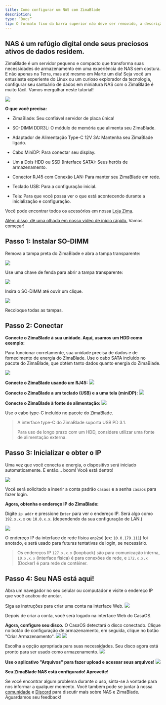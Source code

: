 ```yaml
---
title: Como configurar um NAS com ZimaBlade
description:
type: “Docs”
tip: O formato fixo da barra superior não deve ser removido, a descrição é para a descrição do artigo, se não preenchido, será extraído o primeiro parágrafo do conteúdo
---
```

NAS é um refúgio digital onde seus preciosos ativos de dados residem.
--------------------------------------------------------------

ZimaBlade é um servidor pequeno e compacto que transforma suas necessidades de armazenamento em uma experiência de NAS sem costura. E não apenas na Terra, mas até mesmo em Marte um dia! Seja você um entusiasta experiente do Linux ou um curioso explorador da tecnologia, configurar seu santuário de dados em miniatura NAS com o ZimaBlade é muito fácil. Vamos mergulhar neste tutorial!

![](https://manage.icewhale.io/api/static/docs/1719988281769_copyImage.png)

**O que você precisa:**

*   ZimaBlade: Seu confiável servidor de placa única!
    
*   SO-DIMM DDR3L: O módulo de memória que alimenta seu ZimaBlade.
    
*   Adaptador de Alimentação Type-C 12V 3A: Mantenha seu ZimaBlade ligado.
    
*   Cabo MiniDP: Para conectar seu display.
    
*   Um a Dois HDD ou SSD (Interface SATA): Seus heróis de armazenamento.
    
*   Conector RJ45 com Conexão LAN: Para manter seu ZimaBlade em rede.
    
*   Teclado USB: Para a configuração inicial.
    
*   Tela: Para que você possa ver o que está acontecendo durante a inicialização e configuração.
    

Você pode encontrar todos os acessórios em nossa [Loja Zima](https://shop.zimaboard.com/collections/zima-accessories?utm_source=head&utm_medium=menu).

[Além disso, dê uma olhada em nosso vídeo de início rápido.](https://www.youtube.com/watch?v=--G4T5aGGEM) Vamos começar!

## Passo 1: Instalar SO-DIMM

Remova a tampa preta do ZimaBlade e abra a tampa transparente:

![](https://manage.icewhale.io/api/static/docs/1719988660694_2.png)


Use uma chave de fenda para abrir a tampa transparente:

![](https://manage.icewhale.io/api/static/docs/1719988685607_3.png)


Insira o SO-DIMM até ouvir um clique.

![](https://manage.icewhale.io/api/static/docs/1719988701892_4.png)


Recoloque todas as tampas.

## Passo 2: Conectar

**Conecte o ZimaBlade à sua unidade. Aqui, usamos um HDD como exemplo:**

Para funcionar corretamente, sua unidade precisa de dados e de fornecimento de energia do ZimaBlade. Use o cabo SATA incluído no pacote do ZimaBlade, que obtém tanto dados quanto energia do ZimaBlade.

![](https://manage.icewhale.io/api/static/docs/1719988728728_5.png)


**Conecte o ZimaBlade usando um RJ45:**
![](https://manage.icewhale.io/api/static/docs/1719988748568_6.png)


**Conecte o ZimaBlade a um teclado (USB) e a uma tela (miniDP):**
![](https://manage.icewhale.io/api/static/docs/1719988770426_7.png)


**Conecte o ZimaBlade à fonte de alimentação:**
![](https://manage.icewhale.io/api/static/docs/1719988789048_8.png)


Use o cabo type-C incluído no pacote do ZimaBlade.

> A interface type-C do ZimaBlade suporta USB PD 3.1.
> 
> Para uso de longo prazo com um HDD, considere utilizar uma fonte de alimentação externa.

## Passo 3: Inicializar e obter o IP

Uma vez que você conecta a energia, o dispositivo será iniciado automaticamente. E então... boom! Você está dentro!

![](https://manage.icewhale.io/api/static/docs/1724748313259_image.png)



Você será solicitado a inserir a conta padrão `casaos` e a senha `casaos` para fazer login.


  

**Agora, obtenha o endereço IP do ZimaBlade:**

Digite `ip addr` e pressione `Enter` para ver o endereço IP. Será algo como `192.x.x.x` ou `10.0.x.x`. (dependendo da sua configuração de LAN.)


![](https://manage.icewhale.io/api/static/docs/1724748361255_image.png)


O endereço IP da interface de rede física `enp2s0` (ex: `10.0.179.111`) foi anotado, e será usado para futuras tentativas de login, se necessário.
> Os endereços IP `127.x.x.x` (loopback) são para comunicação interna, `10.x.x.x` (interface física) é para conexões de rede, e `172.x.x.x` (Docker) é para rede de contêiner.

## Passo 4: Seu NAS está aqui!

Abra um navegador no seu celular ou computador e visite o endereço IP que você acabou de anotar.

Siga as instruções para criar uma conta na interface Web.
![](https://manage.icewhale.io/api/static/docs/1719988936857_Arc_MyleHxojSb.png)

Depois de criar a conta, você será logado na interface Web do CasaOS.
<br>

**Agora, configure seu disco.** O CasaOS detectará o disco conectado. Clique no botão de configuração de armazenamento, em seguida, clique no botão "Criar Armazenamento".
![](https://manage.icewhale.io/api/static/docs/1720065540546_image.png)
![](https://manage.icewhale.io/api/static/docs/1719988986725_Arc_Xe3iywhbjm.png)

Escolha a opção apropriada para suas necessidades. Seu disco agora está pronto para ser usado como armazenamento.
![](https://manage.icewhale.io/api/static/docs/1719989035890_Arc_0Jjnl9skw3.png)

**Use o aplicativo "Arquivos" para fazer upload e acessar seus arquivos!**
![](https://manage.icewhale.io/api/static/docs/1719989056324_Arc_gdroRMM9ST.png)

**Seu ZimaBlade NAS está configurado! Aproveite!**

  

Se você encontrar algum problema durante o uso, sinta-se à vontade para nos informar a qualquer momento. Você também pode se juntar à nossa [comunidade](https://community.zimaspace.com/) e [Discord](https://discord.gg/uuNfKzG5) para discutir mais sobre NAS e ZimaBlade. Aguardamos seu feedback!